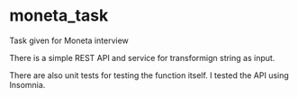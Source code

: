 # moneta_task
Task given for Moneta interview

There is a simple REST API and service for transformign string as input.

There are also unit tests for testing the function itself. 
I tested the API using Insomnia.
